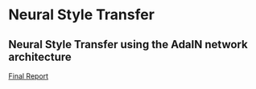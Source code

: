 # Neural Style Transfer

## Neural Style Transfer using the AdaIN network architecture

[Final Report](FILE_NAME.pdf)
